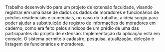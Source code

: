 Trabalho desenvolvido para um projeto de extensão faculdade, visando registrar em uma base de dados os dados de moradores e funcionários de prédios residenciais e comerciais, no caso do trabalho, a ideia surgiu para poder ajudar a substituição de registro de informações de moradores em caderno, como era feito pelos sindicos de um prédio de uma das participantes do projeto de extensão. Implementação da aplicação está em console. O sistema permite o cadastro, pesquisa, atualização, deleção e listagem de funcionários e moradores.